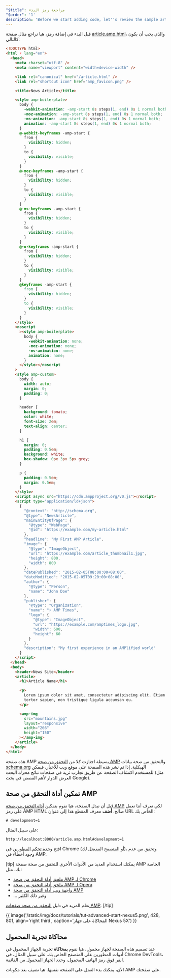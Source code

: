 ```yaml
---
"$title": مراجعة رمز البدء
"$order": '1'
description: 'Before we start adding code, let''s review the sample article.amp.html page, which should be as follows: ...'
---
```


قبل البدء في إضافة رمز، هيا نراجع مثال صفحة [article.amp.html](https://github.com/googlecodelabs/accelerated-mobile-pages-advanced/blob/master/article.amp.html)، والذي يجب أن يكون كالتالي:

```html
<!DOCTYPE html>
<html ⚡ lang="en">
  <head>
    <meta charset="utf-8" />
    <meta name="viewport" content="width=device-width" />

    <link rel="canonical" href="/article.html" />
    <link rel="shortcut icon" href="amp_favicon.png" />

    <title>News Article</title>

    <style amp-boilerplate>
      body {
        -webkit-animation: -amp-start 8s steps(1, end) 0s 1 normal both;
        -moz-animation: -amp-start 8s steps(1, end) 0s 1 normal both;
        -ms-animation: -amp-start 8s steps(1, end) 0s 1 normal both;
        animation: -amp-start 8s steps(1, end) 0s 1 normal both;
      }
      @-webkit-keyframes -amp-start {
        from {
          visibility: hidden;
        }
        to {
          visibility: visible;
        }
      }
      @-moz-keyframes -amp-start {
        from {
          visibility: hidden;
        }
        to {
          visibility: visible;
        }
      }
      @-ms-keyframes -amp-start {
        from {
          visibility: hidden;
        }
        to {
          visibility: visible;
        }
      }
      @-o-keyframes -amp-start {
        from {
          visibility: hidden;
        }
        to {
          visibility: visible;
        }
      }
      @keyframes -amp-start {
        from {
          visibility: hidden;
        }
        to {
          visibility: visible;
        }
      }
    </style>
    <noscript
      ><style amp-boilerplate>
        body {
          -webkit-animation: none;
          -moz-animation: none;
          -ms-animation: none;
          animation: none;
        }
      </style></noscript
    >
    <style amp-custom>
      body {
        width: auto;
        margin: 0;
        padding: 0;
      }

      header {
        background: tomato;
        color: white;
        font-size: 2em;
        text-align: center;
      }

      h1 {
        margin: 0;
        padding: 0.5em;
        background: white;
        box-shadow: 0px 3px 5px grey;
      }

      p {
        padding: 0.5em;
        margin: 0.5em;
      }
    </style>
    <script async src="https://cdn.ampproject.org/v0.js"></script>
    <script type="application/ld+json">
      {
        "@context": "http://schema.org",
        "@type": "NewsArticle",
        "mainEntityOfPage": {
          "@type": "WebPage",
          "@id": "https://example.com/my-article.html"
        },
        "headline": "My First AMP Article",
        "image": {
          "@type": "ImageObject",
          "url": "https://example.com/article_thumbnail1.jpg",
          "height": 800,
          "width": 800
        },
        "datePublished": "2015-02-05T08:00:00+08:00",
        "dateModified": "2015-02-05T09:20:00+08:00",
        "author": {
          "@type": "Person",
          "name": "John Doe"
        },
        "publisher": {
          "@type": "Organization",
          "name": "⚡ AMP Times",
          "logo": {
            "@type": "ImageObject",
            "url": "https://example.com/amptimes_logo.jpg",
            "width": 600,
            "height": 60
          }
        },
        "description": "My first experience in an AMPlified world"
      }
    </script>
  </head>
  <body>
    <header>News Site</header>
    <article>
      <h1>Article Name</h1>

      <p>
        Lorem ipsum dolor sit amet, consectetur adipiscing elit. Etiam egestas
        tortor sapien, non tristique ligula accumsan eu.
      </p>

      <amp-img
        src="mountains.jpg"
        layout="responsive"
        width="266"
        height="150"
      ></amp-img>
    </article>
  </body>
</html>
```

هذه صفحة AMP بسيطة اجتازت كلا من [التحقق من صحة AMP](../../../../documentation/guides-and-tutorials/learn/validation-workflow/validate_amp.md) والتحقق من صحة بيانات [schema.org](http://schema.org/) الهيكلية. إذا تم نشر هذه الصفحة على موقع ويب للأخبار، فيمكن للمستخدم اكتشاف الصفحة عن طريق تجارب ثرية في صفحات نتائج محرك البحث (مثل العرض الدوار لأهم القصص في بحث Google).

## تمكين أداة التحقق من صحة AMP

قبل أن نبدل الصفحة، هيا نقوم بتمكين [أداة التحقق من صحة AMP](../../../../documentation/guides-and-tutorials/learn/validation-workflow/validate_amp.md) لكي نعرف أننا نعمل على رمز AMP HTML صالح.  **أضف** معرف المقطع  هذا إلى عنوان URL الخاص بك:

```text
# development=1

```

على سبيل المثال:

```text
http://localhost:8000/article.amp.html#development=1
```

افتح [وحدة تحكم المطورين](https://developer.chrome.com/devtools/docs/console) في Chrome (أو المتصفح المفضل لك)، وتحقق من عدم وجود أخطاء في AMP.

[tip] يمكنك استخدام العديد من الأدوات الأخرى للتحقق من صحة صفحة AMP الخاصة بك، مثل:

- [ملحق أداة التحقق من صحة AMP لـ Chrome](https://chrome.google.com/webstore/detail/amp-validator/nmoffdblmcmgeicmolmhobpoocbbmknc)
- [ملحق أداة التحقق من صحة AMP لـ Opera](https://addons.opera.com/en-gb/extensions/details/amp-validator/)
- [واجهة ويب أداة التحقق من صحة AMP](https://validator.ampproject.org/)
- ... وغير ذلك الكثير

تعلم المزيد في دليل [التحقق من صحة صفحات AMP](../../../../documentation/guides-and-tutorials/learn/validation-workflow/validate_amp.md). [/tip]

{{ image('/static/img/docs/tutorials/tut-advanced-start-nexus5.png', 428, 801, align='right third', caption='المحاكاة على جهاز Nexus 5X') }}

## محاكاة تجربة المحمول

عند تصميم هذه الصفحة لجهاز محمول، هيا نقوم **بمحاكاة** تجربة الجهاز المحمول في أدوات المطورين على المتصفح الخاص بك. على سبيل المثال، في Chrome DevTools، انقر فوق رمز الهاتف المحمول، وحدد الجهاز المحمول من القائمة.

الآن، يمكنك بدء العمل على الصفحة نفسها. هيا نضيف بعد مكونات AMP على صفحتك.
